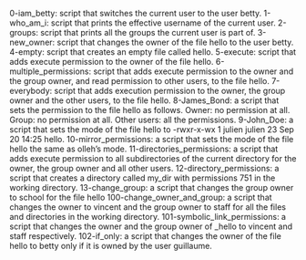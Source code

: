 0-iam_betty: script that switches the current user to the user betty.
1-who_am_i: script that prints the effective username of the current user.
2-groups: script that prints all the groups the current user is part of.
3-new_owner: script that changes the owner of the file hello to the user betty.
4-empty: script that creates an empty file called hello.
5-execute: script that adds execute permission to the owner of the file hello.
6-multiple_permissions: script that adds execute permission to the owner and the group owner, and read permission to other users, to the file hello.
7-everybody: script that adds execution permission to the owner, the group owner and the other users, to the file hello.
8-James_Bond: a script that sets the permission to the file hello as follows. Owner: no permission at all. Group: no permission at all. Other users: all the permissions.
9-John_Doe: a script that sets the mode of the file hello to -rwxr-x-wx 1 julien julien 23 Sep 20 14:25 hello.
10-mirror_permissions:  a script that sets the mode of the file hello the same as olleh’s mode.
11-directories_permissions:  a script that adds execute permission to all subdirectories of the current directory for the owner, the group owner and all other users.
12-directory_permissions: a script that creates a directory called my_dir with permissions 751 in the working directory.
13-change_group: a script that changes the group owner to school for the file hello
100-change_owner_and_group: a script that changes the owner to vincent and the group owner to staff for all the files and directories in the working directory.
101-symbolic_link_permissions: a script that changes the owner and the group owner of _hello to vincent and staff respectively.
102-if_only: a script that changes the owner of the file hello to betty only if it is owned by the user guillaume.
